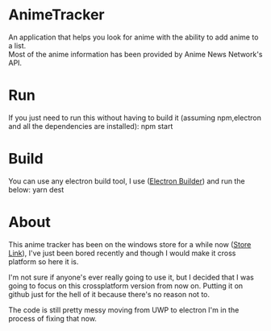 # AnimeTracker
An application that helps you look for anime with the ability to add anime to a list.  
Most of the anime information has been provided by Anime News Network's API.

# Run
If you just need to run this without having to build it (assuming npm,electron and all the dependencies are installed):
npm start

# Build
You can use any electron build tool, I use ([Electron Builder](https://github.com/electron-userland/electron-builder)) and run the below:
yarn dest

# About
This anime tracker has been on the windows store for a while now ([Store Link](https://www.microsoft.com/en-us/store/apps/anime-tracker/9nblggh2rfwg)), I've just been bored recently and though I would make it cross platform so here it is.

I'm not sure if anyone's ever really going to use it, but I decided that I was going to focus on this crossplatform version from now on. Putting it on github just for the hell of it because there's no reason not to.

The code is still pretty messy moving from UWP to electron I'm in the process of fixing that now.